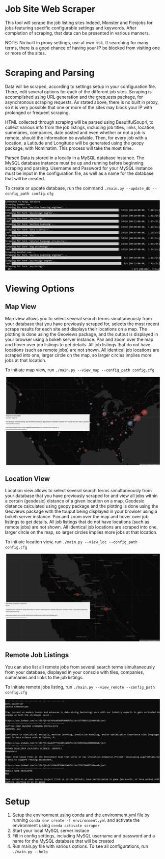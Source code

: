 # Job Site Web Scraper
This tool will scrape the job listing sites Indeed, Monster and Flexjobs for jobs featuring specific configurable settings and keywords. After completion of scraping, that data can be presented in various manners. 

NOTE: No built in proxy settings, use at own risk. If searching for many terms, there is a good chance of having your IP be blocked from visiting one or more of the sites.

# Scraping and Parsing

Data will be scraped, according to settings setup in your configuration file. There, edit several options for each of the different job sites. Scraping is accomplished using URL generation and the grequests package, for asynchronous scraping requests. As stated above, there is no built in proxy, so it is very possible that one or more of the sites may block your IP with prolonged or frequent scraping.

HTML collected through scraping will be parsed using BeautifulSoup4, to collect various info from the job listings, including job titles, links, location, summaries, companies, date posted and even whether or not a job is remote, should the information be available. Then, for every job with a location, a Latitude and Longitude will be generated using the geopy package, with Nominatim. This process will take the most time.

Parsed Data is stored in a locally in a MySQL database instance. The MySQL database instance must be up and running before beginning scraping and parsing. Username and Password for your MySQL instance must be input in the configuration file, as well as a name for the database that will be created.

To create or update database, run the command ```./main.py --update_db --config_path config.cfg```

![Scraping Image](https://github.com/jacobhutchinson/Job-Site-Web-Scraper/blob/master/images/scraping.PNG)

# Viewing Options

## Map View

Map view allows you to select several search terms simultaneously from your database that you have previously scraped for, selects the most recent scrape results for each site and displays their locations on a map. The plotting is done using the Geoviews package, and the output is displayed in your browser using a bokeh server instance. Pan and zoom over the map and hover over job listings to get details. All job listings that do not have locations (such as remote jobs) are not shown. All identical job locations are scraped into one, larger circle on the map, so larger circles implies more jobs at that location.

To initiate map view, run ```./main.py --view_map --config_path config.cfg```

![Map Image](https://github.com/jacobhutchinson/Job-Site-Web-Scraper/blob/master/images/map.PNG)

## Location View

Location view allows to select several search terms simultaneously from your database that you have previously scraped for and view all jobs within a certain (geodesic) distance of a given location on a map. Geodesic distance calculated using geopy package and the plotting is done using the Geoviews package with the touput being displayed in your browser using a bokeh server instance. Pan and zoom over the map and hover over job listings to get details. All job listings that do not have locations (such as remote jobs) are not shown. All identical job locations are scraped into one, larger circle on the map, so larger circles implies more jobs at that location.

To initiate location view, run ```./main.py --view_loc --config_path config.cfg```

![Location Image](https://github.com/jacobhutchinson/Job-Site-Web-Scraper/blob/master/images/location.PNG)

## Remote Job Listings

You can also list all remote jobs from several search terms simultaneously from your database, displayed in your console with tiles, companies, summaries and links to the job listings.

To initiate remote jobs listing, run ```./main.py --view_remote --config_path config.cfg```

![Remote Image](https://github.com/jacobhutchinson/Job-Site-Web-Scraper/blob/master/images/remote.PNG)

# Setup
1. Setup the environment using conda and the environment.yml file by running ```conda env create -f environment.yml``` and activate the environment using ```conda activate scraper```
2. Start your local MySQL server instace
3. Fill in config settings, including MySQL username and password and a name for the MySQL database that will be created
4. Run main.py file with various options. To see all configurations, run ```./main.py --help```
